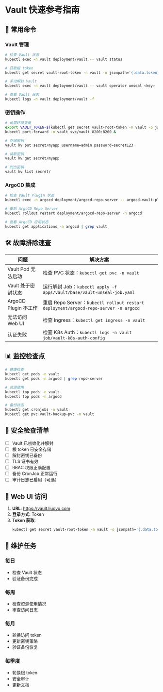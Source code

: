 # Vault 快速参考指南

## 🔑 常用命令

### Vault 管理

```bash
# 检查 Vault 状态
kubectl exec -n vault deployment/vault -- vault status

# 获取根 token
kubectl get secret vault-root-token -n vault -o jsonpath='{.data.token}' | base64 -d

# 手动解封 Vault
kubectl exec -n vault deployment/vault -- vault operator unseal <key>

# 查看 Vault 日志
kubectl logs -n vault deployment/vault -f
```

### 密钥操作

```bash
# 设置环境变量
export VAULT_TOKEN=$(kubectl get secret vault-root-token -n vault -o jsonpath='{.data.token}' | base64 -d)
kubectl port-forward -n vault svc/vault 8200:8200 &

# 存储密钥
vault kv put secret/myapp username=admin password=secret123

# 读取密钥
vault kv get secret/myapp

# 列出密钥
vault kv list secret/
```

### ArgoCD 集成

```bash
# 检查 Vault Plugin 状态
kubectl exec -n argocd deployment/argocd-repo-server -- argocd-vault-plugin version

# 重启 ArgoCD Repo Server
kubectl rollout restart deployment/argocd-repo-server -n argocd

# 查看 ArgoCD 应用状态
kubectl get applications -n argocd | grep vault
```

## 🛠️ 故障排除速查

| 问题 | 解决方案 |
|------|----------|
| Vault Pod 无法启动 | 检查 PVC 状态：`kubectl get pvc -n vault` |
| Vault 处于密封状态 | 运行解封 Job：`kubectl apply -f apps/vault/base/vault-unseal-job.yaml` |
| ArgoCD Plugin 不工作 | 重启 Repo Server：`kubectl rollout restart deployment/argocd-repo-server -n argocd` |
| 无法访问 Web UI | 检查 Ingress：`kubectl get ingress -n vault` |
| 认证失败 | 检查 K8s Auth：`kubectl logs -n vault job/vault-k8s-auth-config` |

## 📊 监控检查点

```bash
# 健康检查
kubectl get pods -n vault
kubectl get pods -n argocd | grep repo-server

# 资源使用
kubectl top pods -n vault
kubectl top pods -n argocd

# 备份状态
kubectl get cronjobs -n vault
kubectl get pvc vault-backup-pvc -n vault
```

## 🔐 安全检查清单

- [ ] Vault 已初始化并解封
- [ ] 根 token 已安全存储
- [ ] 解封密钥已备份
- [ ] TLS 证书有效
- [ ] RBAC 权限正确配置
- [ ] 备份 CronJob 正常运行
- [ ] 审计日志已启用（可选）

## 📱 Web UI 访问

1. **URL**: https://vault.liuovo.com
2. **登录方式**: Token
3. **Token 获取**:
   ```bash
   kubectl get secret vault-root-token -n vault -o jsonpath='{.data.token}' | base64 -d
   ```

## 🔄 维护任务

### 每日
- 检查 Vault 状态
- 验证备份完成

### 每周
- 检查资源使用情况
- 审查访问日志

### 每月
- 轮换访问 token
- 更新密钥策略
- 验证备份恢复

### 每季度
- 轮换根 token
- 安全审计
- 更新文档
